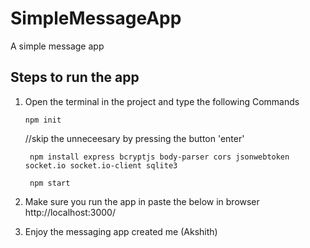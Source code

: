 # SimpleMessageApp
A simple message app

## Steps to run the app

1. Open the terminal in the project and type the following Commands
   

      ```npm init```
   
      //skip the unneceesary by pressing the button 'enter'
   
     ``` npm install express bcryptjs body-parser cors jsonwebtoken socket.io socket.io-client sqlite3```
   
     ``` npm start```
   
   
3. Make sure you run the app in paste the below in browser
     http://localhost:3000/

4. Enjoy the messaging app created me (Akshith)
